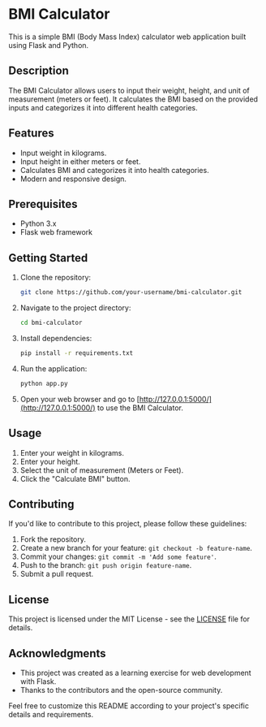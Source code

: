 # BMI Calculator

This is a simple BMI (Body Mass Index) calculator web application built using Flask and Python.

## Description

The BMI Calculator allows users to input their weight, height, and unit of measurement (meters or feet). It calculates the BMI based on the provided inputs and categorizes it into different health categories.

## Features

- Input weight in kilograms.
- Input height in either meters or feet.
- Calculates BMI and categorizes it into health categories.
- Modern and responsive design.

## Prerequisites

- Python 3.x
- Flask web framework

## Getting Started

1. Clone the repository:

    ```bash
    git clone https://github.com/your-username/bmi-calculator.git
    ```

2. Navigate to the project directory:

    ```bash
    cd bmi-calculator
    ```

3. Install dependencies:

    ```bash
    pip install -r requirements.txt
    ```

4. Run the application:

    ```bash
    python app.py
    ```

5. Open your web browser and go to [http://127.0.0.1:5000/](http://127.0.0.1:5000/) to use the BMI Calculator.

## Usage

1. Enter your weight in kilograms.
2. Enter your height.
3. Select the unit of measurement (Meters or Feet).
4. Click the "Calculate BMI" button.

## Contributing

If you'd like to contribute to this project, please follow these guidelines:

1. Fork the repository.
2. Create a new branch for your feature: `git checkout -b feature-name`.
3. Commit your changes: `git commit -m 'Add some feature'`.
4. Push to the branch: `git push origin feature-name`.
5. Submit a pull request.

## License

This project is licensed under the MIT License - see the [LICENSE](LICENSE) file for details.

## Acknowledgments

- This project was created as a learning exercise for web development with Flask.
- Thanks to the contributors and the open-source community.

Feel free to customize this README according to your project's specific details and requirements.
